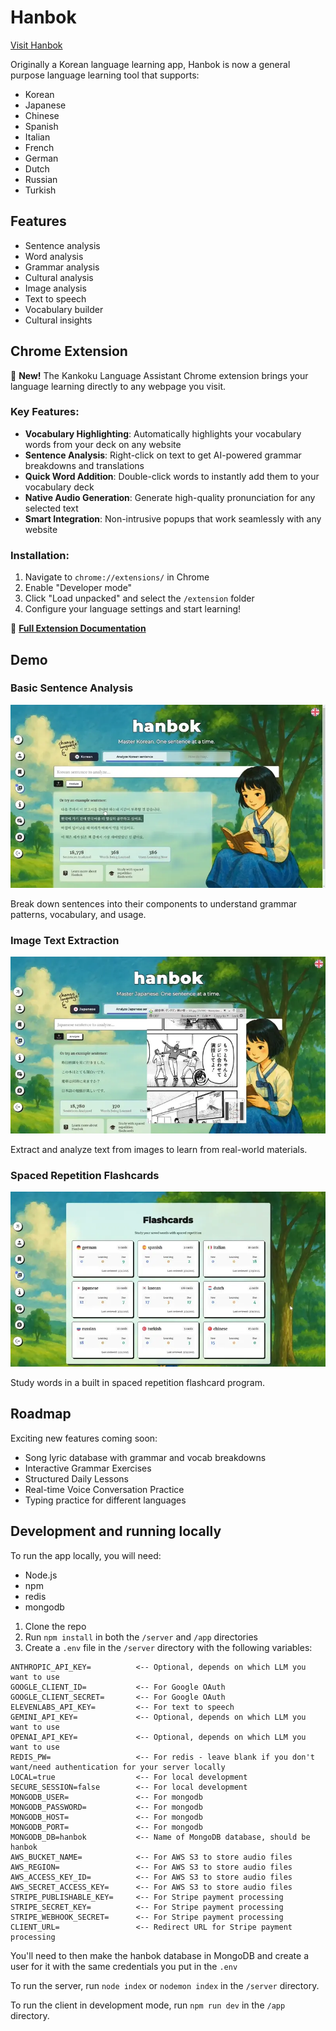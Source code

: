 # Hanbok

[Visit Hanbok](https://hanbokstudy.com)

Originally a Korean language learning app, Hanbok is now a general purpose language learning tool that supports:

- Korean
- Japanese
- Chinese
- Spanish
- Italian
- French
- German
- Dutch
- Russian
- Turkish

## Features

- Sentence analysis
- Word analysis
- Grammar analysis
- Cultural analysis
- Image analysis
- Text to speech
- Vocabulary builder
- Cultural insights

## Chrome Extension

🚀 **New!** The Kankoku Language Assistant Chrome extension brings your language learning directly to any webpage you visit.

### Key Features:
- **Vocabulary Highlighting**: Automatically highlights your vocabulary words from your deck on any website
- **Sentence Analysis**: Right-click on text to get AI-powered grammar breakdowns and translations
- **Quick Word Addition**: Double-click words to instantly add them to your vocabulary deck
- **Native Audio Generation**: Generate high-quality pronunciation for any selected text
- **Smart Integration**: Non-intrusive popups that work seamlessly with any website

### Installation:
1. Navigate to `chrome://extensions/` in Chrome
2. Enable "Developer mode"
3. Click "Load unpacked" and select the `/extension` folder
4. Configure your language settings and start learning!

📖 **[Full Extension Documentation](./extension/README.md)**

## Demo

### Basic Sentence Analysis
![Basic sentence analysis demo](./screenshots/demo1.webp)

Break down sentences into their components to understand grammar patterns, vocabulary, and usage.

### Image Text Extraction
![Image text extraction demo](./screenshots/demo2.webp)

Extract and analyze text from images to learn from real-world materials.

### Spaced Repetition Flashcards
![Flashcards demo](./screenshots/demo3.webp)

Study words in a built in spaced repetition flashcard program.

## Roadmap

Exciting new features coming soon:

- Song lyric database with grammar and vocab breakdowns
- Interactive Grammar Exercises  
- Structured Daily Lessons
- Real-time Voice Conversation Practice
- Typing practice for different languages

## Development and running locally

To run the app locally, you will need:

- Node.js
- npm
- redis
- mongodb

1. Clone the repo
2. Run `npm install` in both the `/server` and `/app` directories
3. Create a `.env` file in the `/server` directory with the following variables:

```
ANTHROPIC_API_KEY=          <-- Optional, depends on which LLM you want to use
GOOGLE_CLIENT_ID=           <-- For Google OAuth
GOOGLE_CLIENT_SECRET=       <-- For Google OAuth
ELEVENLABS_API_KEY=         <-- For text to speech
GEMINI_API_KEY=             <-- Optional, depends on which LLM you want to use
OPENAI_API_KEY=             <-- Optional, depends on which LLM you want to use
REDIS_PW=                   <-- For redis - leave blank if you don't want/need authentication for your server locally
LOCAL=true                  <-- For local development
SECURE_SESSION=false        <-- For local development
MONGODB_USER=               <-- For mongodb
MONGODB_PASSWORD=           <-- For mongodb
MONGODB_HOST=               <-- For mongodb
MONGODB_PORT=               <-- For mongodb
MONGODB_DB=hanbok           <-- Name of MongoDB database, should be hanbok
AWS_BUCKET_NAME=            <-- For AWS S3 to store audio files
AWS_REGION=                 <-- For AWS S3 to store audio files
AWS_ACCESS_KEY_ID=          <-- For AWS S3 to store audio files
AWS_SECRET_ACCESS_KEY=      <-- For AWS S3 to store audio files
STRIPE_PUBLISHABLE_KEY=     <-- For Stripe payment processing
STRIPE_SECRET_KEY=          <-- For Stripe payment processing
STRIPE_WEBHOOK_SECRET=      <-- For Stripe payment processing
CLIENT_URL=                 <-- Redirect URL for Stripe payment processing
```

You'll need to then make the hanbok database in MongoDB and create a user for it with the same credentials you put in the `.env`

To run the server, run `node index` or `nodemon index` in the `/server` directory.

To run the client in development mode, run `npm run dev` in the `/app` directory.